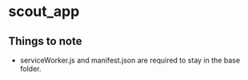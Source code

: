 # scout_app




## Things to note
 - serviceWorker.js and manifest.json are required to stay in the base folder.